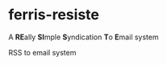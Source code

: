 # ferris-resiste

A **RE**ally **SI**mple **S**yndication **T**o **E**mail system

RSS to email system
